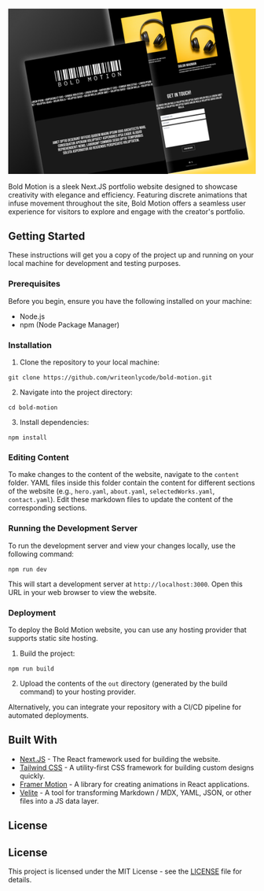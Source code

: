 ![](https://github.com/writeonlycode/bold-motion/blob/main/screenshots/bold-motion-thumbnail.png?raw=true)

Bold Motion is a sleek Next.JS portfolio website designed to showcase
creativity with elegance and efficiency. Featuring discrete animations that
infuse movement throughout the site, Bold Motion offers a seamless user
experience for visitors to explore and engage with the creator's portfolio.

## Getting Started

These instructions will get you a copy of the project up and running on your local machine for development and testing purposes.

### Prerequisites

Before you begin, ensure you have the following installed on your machine:

- Node.js
- npm (Node Package Manager)

### Installation

1. Clone the repository to your local machine:

```
git clone https://github.com/writeonlycode/bold-motion.git
```

2. Navigate into the project directory:

```
cd bold-motion
```

3. Install dependencies:

```
npm install
```

### Editing Content

To make changes to the content of the website, navigate to the `content` folder. YAML files inside this folder contain the content for different sections of the website (e.g., `hero.yaml`, `about.yaml`, `selectedWorks.yaml`, `contact.yaml`). Edit these markdown files to update the content of the corresponding sections.

### Running the Development Server

To run the development server and view your changes locally, use the following command:

```
npm run dev
```

This will start a development server at `http://localhost:3000`. Open this URL in your web browser to view the website.

### Deployment

To deploy the Bold Motion website, you can use any hosting provider that supports static site hosting. 

1. Build the project:

```
npm run build
```

2. Upload the contents of the `out` directory (generated by the build command) to your hosting provider.

Alternatively, you can integrate your repository with a CI/CD pipeline for automated deployments.

## Built With

- [Next.JS](https://nextjs.org/) - The React framework used for building the website.
- [Tailwind CSS](https://tailwindcss.com/) - A utility-first CSS framework for building custom designs quickly.
- [Framer Motion](https://www.framer.com/motion/) - A library for creating animations in React applications.
- [Velite](https://velite.js.org/) - A tool for transforming Markdown / MDX, YAML, JSON, or other files into a JS data layer.

## License

## License

This project is licensed under the MIT License - see the [LICENSE](LICENSE) file for details.

